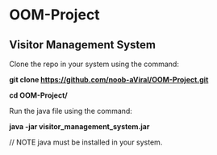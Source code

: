 # OOM-Project
<h2><b>Visitor Management System</b></h2>

Clone the repo in your system using the command:

<b>git clone https://github.com/noob-aViral/OOM-Project.git</b>

<b>cd OOM-Project/</b>

Run the java file using the command: 
  
<b>java -jar visitor_management_system.jar</b>

// NOTE java must be installed in your system.

